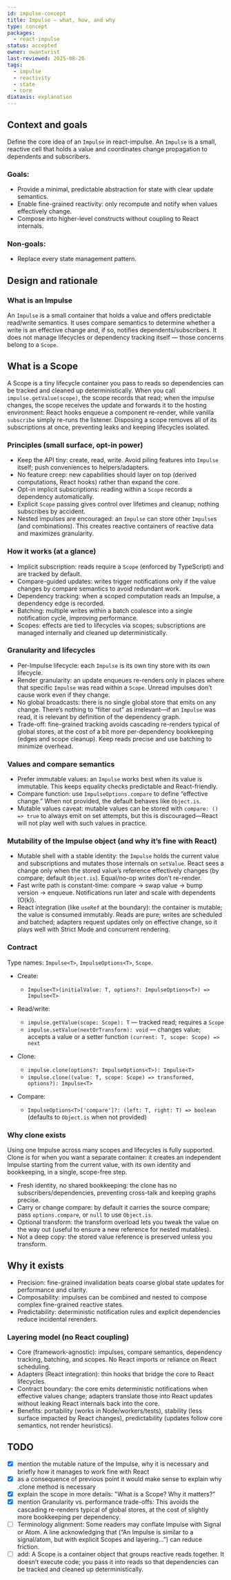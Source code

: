 ```yaml
---
id: impulse-concept
title: Impulse — what, how, and why
type: concept
packages:
  - react-impulse
status: accepted
owner: owanturist
last-reviewed: 2025-08-28
tags:
  - impulse
  - reactivity
  - state
  - core
diataxis: explanation
---
```


## Context and goals

Define the core idea of an `Impulse` in react-impulse. An `Impulse` is a small, reactive cell that holds a value and coordinates change propagation to dependents and subscribers.

### Goals:

- Provide a minimal, predictable abstraction for state with clear update semantics.
- Enable fine-grained reactivity: only recompute and notify when values effectively change.
- Compose into higher-level constructs without coupling to React internals.

### Non-goals:

- Replace every state management pattern.

## Design and rationale

### What is an Impulse

An `Impulse` is a small container that holds a value and offers predictable read/write semantics. It uses compare semantics to determine whether a write is an effective change and, if so, notifies dependents/subscribers. It does not manage lifecycles or dependency tracking itself — those concerns belong to a `Scope`.

## What is a Scope

A Scope is a tiny lifecycle container you pass to reads so dependencies can be tracked and cleaned up deterministically. When you call `impulse.getValue(scope)`, the scope records that read; when the impulse changes, the scope receives the update and forwards it to the hosting environment: React hooks enqueue a component re-render, while vanilla `subscribe` simply re-runs the listener. Disposing a scope removes all of its subscriptions at once, preventing leaks and keeping lifecycles isolated.

### Principles (small surface, opt-in power)

- Keep the API tiny: create, read, write. Avoid piling features into `Impulse` itself; push conveniences to helpers/adapters.
- No feature creep: new capabilities should layer on top (derived computations, React hooks) rather than expand the core.
- Opt-in implicit subscriptions: reading within a `Scope` records a dependency automatically.
- Explicit `Scope` passing gives control over lifetimes and cleanup; nothing subscribes by accident.
- Nested impulses are encouraged: an `Impulse` can store other `Impulse`s (and combinations). This creates reactive containers of reactive data and maximizes granularity.

### How it works (at a glance)

- Implicit subscription: reads require a `Scope` (enforced by TypeScript) and are tracked by default.
- Compare-guided updates: writes trigger notifications only if the value changes by compare semantics to avoid redundant work.
- Dependency tracking: when a scoped computation reads an Impulse, a dependency edge is recorded.
- Batching: multiple writes within a batch coalesce into a single notification cycle, improving performance.
- Scopes: effects are tied to lifecycles via scopes; subscriptions are managed internally and cleaned up deterministically.

### Granularity and lifecycles

- Per-Impulse lifecycle: each `Impulse` is its own tiny store with its own lifecycle.
- Render granularity: an update enqueues re-renders only in places where that specific `Impulse` was read within a `Scope`. Unread impulses don’t cause work even if they change.
- No global broadcasts: there is no single global store that emits on any change. There’s nothing to “filter out” as irrelevant—if an `Impulse` was read, it is relevant by definition of the dependency graph.
- Trade-off: fine-grained tracking avoids cascading re-renders typical of global stores, at the cost of a bit more per-dependency bookkeeping (edges and scope cleanup). Keep reads precise and use batching to minimize overhead.

### Values and compare semantics

- Prefer immutable values: an `Impulse` works best when its value is immutable. This keeps equality checks predictable and React-friendly.
- Compare function: use `ImpulseOptions.compare` to define “effective change.” When not provided, the default behaves like `Object.is`.
- Mutable values caveat: mutable values can be stored with `compare: () => true` to always emit on set attempts, but this is discouraged—React will not play well with such values in practice.

### Mutability of the Impulse object (and why it’s fine with React)

- Mutable shell with a stable identity: the `Impulse` holds the current value and subscriptions and mutates those internals on `setValue`. React sees a change only when the stored value’s reference effectively changes (by compare; default `Object.is`). Equal/no-op writes don’t re-render.
- Fast write path is constant-time: compare → swap value → bump version → enqueue. Notifications run later and scale with dependents (O(k)).
- React integration (like `useRef` at the boundary): the container is mutable; the value is consumed immutably. Reads are pure; writes are scheduled and batched; adapters request updates only on effective change, so it plays well with Strict Mode and concurrent rendering.

### Contract

Type names: `Impulse<T>`, `ImpulseOptions<T>`, `Scope`.

- Create:
  - `Impulse<T>(initialValue: T, options?: ImpulseOptions<T>) => Impulse<T>`

- Read/write:
  - `impulse.getValue(scope: Scope): T` — tracked read; requires a `Scope`
  - `impulse.setValue(nextOrTransform): void` — changes value; accepts a value or a setter function `(current: T, scope: Scope) => next`

- Clone:
  - `impulse.clone(options?: ImpulseOptions<T>): Impulse<T>`
  - `impulse.clone((value: T, scope: Scope) => transformed, options?): Impulse<T>`

- Compare:
  - `ImpulseOptions<T>['compare']?: (left: T, right: T) => boolean` (defaults to `Object.is` when not provided)

### Why clone exists

Using one Impulse across many scopes and lifecycles is fully supported. Clone is for when you want a separate container: it creates an independent Impulse starting from the current value, with its own identity and bookkeeping, in a single, scope-free step.

- Fresh identity, no shared bookkeeping: the clone has no subscribers/dependencies, preventing cross-talk and keeping graphs precise.
- Carry or change compare: by default it carries the source compare; pass `options.compare`, or `null` to use `Object.is`.
- Optional transform: the transform overload lets you tweak the value on the way out (useful to ensure a new reference for nested mutables).
- Not a deep copy: the stored value reference is preserved unless you transform.

## Why it exists

- Precision: fine-grained invalidation beats coarse global state updates for performance and clarity.
- Composability: impulses can be combined and nested to compose complex fine-grained reactive states.
- Predictability: deterministic notification rules and explicit dependencies reduce incidental rerenders.

### Layering model (no React coupling)

- Core (framework-agnostic): impulses, compare semantics, dependency tracking, batching, and scopes. No React imports or reliance on React scheduling.
- Adapters (React integration): thin hooks that bridge the core to React lifecycles.
- Contract boundary: the core emits deterministic notifications when effective values change; adapters translate those into React updates without leaking React internals back into the core.
- Benefits: portability (works in Node/workers/tests), stability (less surface impacted by React changes), predictability (updates follow core semantics, not render heuristics).

## TODO

- [x] mention the mutable nature of the Impulse, why it is necessary and briefly how it manages to work fine with React
- [x] as a consequence of previous point it would make sense to explain why .clone method is necessary
- [x] explain the scope in more details: "What is a Scope? Why it matters?"
- [x] mention Granularity vs. performance trade-offs: This avoids the cascading re-renders typical of global stores, at the cost of slightly more bookkeeping per dependency.
- [ ] Terminology alignment: Some readers may conflate Impulse with Signal or Atom. A line acknowledging that (“An Impulse is similar to a signal/atom, but with explicit Scopes and layering…”) can reduce friction.
- [ ] add: A Scope is a container object that groups reactive reads together. It doesn’t execute code; you pass it into reads so that dependencies can be tracked and cleaned up deterministically.
